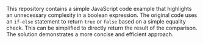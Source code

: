 This repository contains a simple JavaScript code example that highlights an unnecessary complexity in a boolean expression. The original code uses an `if-else` statement to return `true` or `false` based on a simple equality check. This can be simplified to directly return the result of the comparison.  The solution demonstrates a more concise and efficient approach.